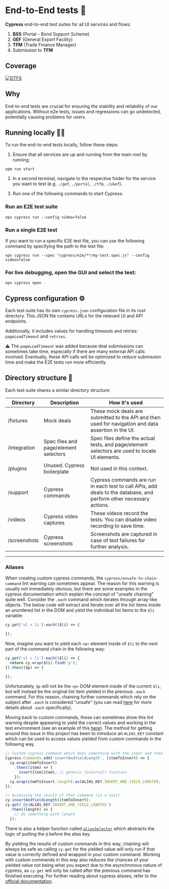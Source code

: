 # End-to-End tests 🧪

**Cypress** end-to-end test suites for all UI services and flows:

1) **BSS** (Portal - Bond Support Scheme)
2) **GEF** (General Export Facility)
3) **TFM** (Trade Finance Manager)
4) Submission to **TFM**

## Coverage

[![DTFS](https://img.shields.io/endpoint?url=https://cloud.cypress.io/badge/count/sefntb/main&style=for-the-badge&logo=cypress)](https://cloud.cypress.io/projects/sefntb/runs)

## Why

End-to-end tests are crucial for ensuring the stability and reliability of our applications. Without e2e tests, issues and regressions can go undetected, potentially causing problems for users.

## Running locally 🏃‍♂️

To run the end-to-end tests locally, follow these steps:

1. Ensure that all services are up and running from the main root by running:

```shell
npm run start
```

2. In a second terminal, navigate to the respective folder for the service you want to test (e.g. `./gef`, `./portal`, `./tfm`, `./ukef`).

3. Run one of the following commands to start Cypress:

### **Run an E2E test suite**

```shell
npx cypress run --config video=false
```

### **Run a single E2E test**

If you want to run a specific E2E test file, you can use the following command by specifying the path to the test file:

```shell
npx cypress run --spec "cypress/e2e/**/my-test.spec.js" --config video=false
```

### **For live debugging, open the GUI and select the test:**

```shell
npx cypress open .
```

## Cypress configuration ⚙️

Each test suite has its own `cypress.json` configuration file in its root directory. This JSON file contains URLs for the relevant UI and API endpoints.

Additionally, it includes values for handling timeouts and retries: `pageLoadTimeout` and `retries`.

⚠️ The `pageLoadTimeout` was added because deal submissions can sometimes take time, especially if there are many external API calls involved. Eventually, these API calls will be optimized to reduce submission time and make the E2E tests run more efficiently.

## Directory structure 📂

Each test suite shares a similar directory structure:

| Directory | Description | How it's used |
| --------- | ----------- | ------------- |
| /fixtures | Mock deals | These mock deals are submitted to the API and then used for navigation and data assertion in the UI. |
| /integration | Spec files and page/element selectors | Spec files define the actual tests, and page/element selectors are used to locate UI elements. |
| /plugins | Unused. Cypress boilerplate | Not used in this context. |
| /support | Cypress commands | Cypress commands are run in each test to call APIs, add deals to the database, and perform other necessary actions. |
| /videos | Cypress video captures | These videos record the tests. You can disable video recording to save time. |
| /screenshots | Cypress screenshots | Screenshots are captured in case of test failures for further analysis. |

---

### Aliases

When creating custom cypress commands, the `cypress/unsafe-to-chain-command` lint warning can sometimes appear. The reason for this warning is usually not immediately obvious, but there are some examples in the cypress documentation which explain the concept of "unsafe chaining" quite well. Consider the `.each` command which iterates through array-like objects. The below code will extract and iterate over all the list items inside an unordered list in the DOM and yield the individual list items to the `$li` variable:

```javascript
cy.get('ul > li').each(($li) => {

});
```

Now, imagine you want to yield each `<p>` element inside of `$li` to the next part of the command chain in the following way:

```javascript
cy.get('ul > li').each(($li) => {
  return cy.wrap($li).find('p');
}).then(($p) => {

});
```
Unfortunately, `$p` will not be the `<p>` DOM element inside of the current `$li`, but will instead be the original list item yielded in the previous `.each` command. For this reason, chaining further commands which rely on the subject after `.each` is considered "unsafe" (you can read [here](https://docs.cypress.io/api/commands/each) for more details about `.each` specifically).

Moving back to custom commands, these can sometimes show this lint warning despite appearing to yield the correct values and working in the test environment (see an example of this [here](https://github.com/cypress-io/cypress-example-kitchensink/issues/661)). The method for getting around this issue in this project has been to introduce an `ALIAS_KEY` constant which can be used to access values yielded from custom commands in the following way.

```javascript
// Custom cypress command which does something with the input and then yields a value
Cypress.Commands.add('insertAndYieldLength', (itemToInsert) => {
  cy.wrap(itemToInsert)
    .then((item) => {
      insertItem(item); // generic (external) function
    });
  cy.wrap(itemToInsert.length).as(ALIAS_KEY.INSERT_AND_YIELD_LENGTH);
});

// Accessing the result of that command (in a test)
cy.insertAndYieldLength(itemToInsert);
cy.get(`@${ALIAS_KEY.INSERT_AND_YIELD_LENGTH}`)
  .then((length) => {
    // do something with length
  });
```

There is also a helper function called [`aliasSelector`](./support/alias-selector.js) which abstracts the logic of putting the `@` before the alias key.

By yielding the results of custom commands in this way, chaining will always be safe as calling `cy.get` for the yielded value will only run if that value is correctly defined and wrapped in your custom command. Working with custom commands in this way also reduces the chances of your yielded value not being what you expect due to the asynchronous nature of cypress, as `cy.get` will only be called after the previous command has finished executing. For further reading about cypress aliases, refer to the [official documentation](https://docs.cypress.io/guides/core-concepts/variables-and-aliases#Aliases).